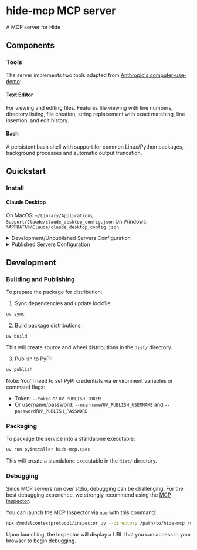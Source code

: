 # hide-mcp MCP server

A MCP server for Hide

## Components

### Tools

The server implements two tools adapted from [Anthropic's computer-use-demo](https://github.com/anthropics/anthropic-quickstarts/tree/main/computer-use-demo/computer_use_demo/tools):

#### Text Editor
For viewing and editing files. Features file viewing with line numbers, directory listing, file creation, string replacement with exact matching, line insertion, and edit history. 

#### Bash
A persistent bash shell with support for common Linux/Python packages, background processes and automatic output truncation. 

## Quickstart

### Install

#### Claude Desktop

On MacOS: `~/Library/Application\ Support/Claude/claude_desktop_config.json`
On Windows: `%APPDATA%/Claude/claude_desktop_config.json`

<details>
  <summary>Development/Unpublished Servers Configuration</summary>
  ```
  "mcpServers": {
    "hide-mcp": {
      "command": "uv",
      "args": [
        "--directory",
        "/path/to/hide-mcp",
        "run",
        "hide-mcp"
      ]
    }
  }
  ```
</details>

<details>
  <summary>Published Servers Configuration</summary>
  ```
  "mcpServers": {
    "hide-mcp": {
      "command": "uvx",
      "args": [
        "hide-mcp"
      ]
    }
  }
  ```
</details>

## Development

### Building and Publishing

To prepare the package for distribution:

1. Sync dependencies and update lockfile:
```bash
uv sync
```

2. Build package distributions:
```bash
uv build
```

This will create source and wheel distributions in the `dist/` directory.

3. Publish to PyPI:
```bash
uv publish
```

Note: You'll need to set PyPI credentials via environment variables or command flags:
- Token: `--token` or `UV_PUBLISH_TOKEN`
- Or username/password: `--username`/`UV_PUBLISH_USERNAME` and `--password`/`UV_PUBLISH_PASSWORD`

### Packaging

To package the service into a standalone executable:

```bash
uv run pyinstaller hide-mcp.spec
```

This will create a standalone executable in the `dist/` directory.

### Debugging

Since MCP servers run over stdio, debugging can be challenging. For the best debugging
experience, we strongly recommend using the [MCP Inspector](https://github.com/modelcontextprotocol/inspector).


You can launch the MCP Inspector via [`npm`](https://docs.npmjs.com/downloading-and-installing-node-js-and-npm) with this command:

```bash
npx @modelcontextprotocol/inspector uv --directory /path/to/hide-mcp run hide-mcp
```


Upon launching, the Inspector will display a URL that you can access in your browser to begin debugging.
